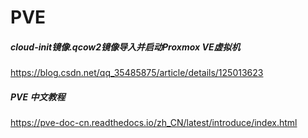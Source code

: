 # PVE

##### cloud-init镜像.qcow2镜像导入并启动Proxmox VE虚拟机
https://blog.csdn.net/qq_35485875/article/details/125013623

##### PVE 中文教程
https://pve-doc-cn.readthedocs.io/zh_CN/latest/introduce/index.html
